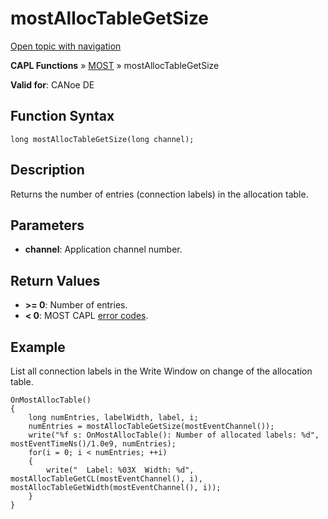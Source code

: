 # mostAllocTableGetSize

[Open topic with navigation](../../../../../CANoeDEFamily.htm#Topics/CAPLFunctions/MOST/Functions/CAPLfunctionMOSTAllocTableGetSize.md)

**CAPL Functions** » [MOST](../CAPLfunctionsMOSTOverview.md) » mostAllocTableGetSize

**Valid for**: CANoe DE

## Function Syntax

```plaintext
long mostAllocTableGetSize(long channel);
```

## Description

Returns the number of entries (connection labels) in the allocation table.

## Parameters

- **channel**: Application channel number.

## Return Values

- **>= 0**: Number of entries.
- **< 0**: MOST CAPL [error codes](../CAPLfunctionsMOSTErrorCodes.md).

## Example

List all connection labels in the Write Window on change of the allocation table.

```plaintext
OnMostAllocTable()
{
    long numEntries, labelWidth, label, i;
    numEntries = mostAllocTableGetSize(mostEventChannel());
    write("%f s: OnMostAllocTable(): Number of allocated labels: %d", mostEventTimeNs()/1.0e9, numEntries);
    for(i = 0; i < numEntries; ++i)
    {
        write("  Label: %03X  Width: %d", mostAllocTableGetCL(mostEventChannel(), i), mostAllocTableGetWidth(mostEventChannel(), i));
    }
}
```
